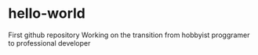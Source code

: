 # hello-world
First github repository
Working on the transition from hobbyist proggramer to professional developer
